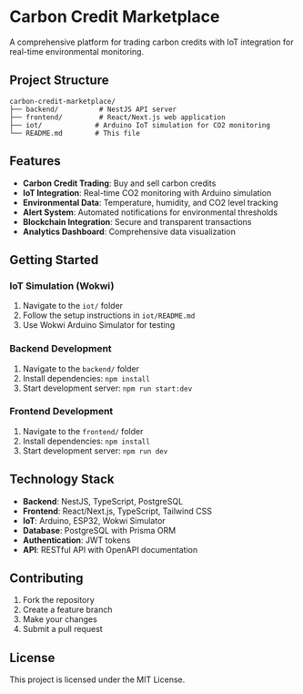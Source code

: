 # Carbon Credit Marketplace

A comprehensive platform for trading carbon credits with IoT integration for real-time environmental monitoring.

## Project Structure

```
carbon-credit-marketplace/
├── backend/          # NestJS API server
├── frontend/         # React/Next.js web application
├── iot/             # Arduino IoT simulation for CO2 monitoring
└── README.md        # This file
```

## Features

- **Carbon Credit Trading**: Buy and sell carbon credits
- **IoT Integration**: Real-time CO2 monitoring with Arduino simulation
- **Environmental Data**: Temperature, humidity, and CO2 level tracking
- **Alert System**: Automated notifications for environmental thresholds
- **Blockchain Integration**: Secure and transparent transactions
- **Analytics Dashboard**: Comprehensive data visualization

## Getting Started

### IoT Simulation (Wokwi)
1. Navigate to the `iot/` folder
2. Follow the setup instructions in `iot/README.md`
3. Use Wokwi Arduino Simulator for testing

### Backend Development
1. Navigate to the `backend/` folder
2. Install dependencies: `npm install`
3. Start development server: `npm run start:dev`

### Frontend Development
1. Navigate to the `frontend/` folder
2. Install dependencies: `npm install`
3. Start development server: `npm run dev`

## Technology Stack

- **Backend**: NestJS, TypeScript, PostgreSQL
- **Frontend**: React/Next.js, TypeScript, Tailwind CSS
- **IoT**: Arduino, ESP32, Wokwi Simulator
- **Database**: PostgreSQL with Prisma ORM
- **Authentication**: JWT tokens
- **API**: RESTful API with OpenAPI documentation

## Contributing

1. Fork the repository
2. Create a feature branch
3. Make your changes
4. Submit a pull request

## License

This project is licensed under the MIT License.